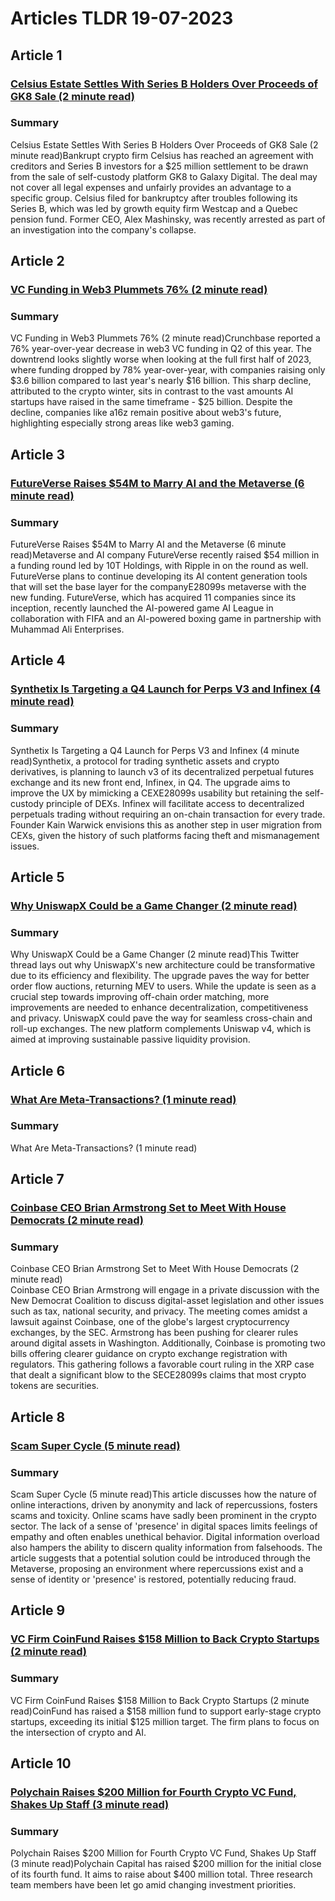 # Articles TLDR  19-07-2023

## Article 1
### [Celsius Estate Settles With Series B Holders Over Proceeds of GK8 Sale (2 minute read)](https://tldr.tech)
### Summary 
 Celsius Estate Settles With Series B Holders Over Proceeds of GK8 Sale (2 minute read)Bankrupt crypto firm Celsius has reached an agreement with creditors and Series B investors for a $25 million settlement to be drawn from the sale of self-custody platform GK8 to Galaxy Digital. The deal may not cover all legal expenses and unfairly provides an advantage to a specific group. Celsius filed for bankruptcy after troubles following its Series B, which was led by growth equity firm Westcap and a Quebec pension fund. Former CEO, Alex Mashinsky, was recently arrested as part of an investigation into the company's collapse.

## Article 2
### [VC Funding in Web3 Plummets 76% (2 minute read)](https://tldr.tech)
### Summary 
 VC Funding in Web3 Plummets 76% (2 minute read)Crunchbase reported a 76% year-over-year decrease in web3 VC funding in Q2 of this year. The downtrend looks slightly worse when looking at the full first half of 2023, where funding dropped by 78% year-over-year, with companies raising only $3.6 billion compared to last year's nearly $16 billion. This sharp decline, attributed to the crypto winter, sits in contrast to the vast amounts AI startups have raised in the same timeframe - $25 billion. Despite the decline, companies like a16z remain positive about web3's future, highlighting especially strong areas like web3 gaming.

## Article 3
### [FutureVerse Raises $54M to Marry AI and the Metaverse (6 minute read)](https://tldr.tech)
### Summary 
 FutureVerse Raises $54M to Marry AI and the Metaverse (6 minute read)Metaverse and AI company FutureVerse recently raised $54 million in a funding round led by 10T Holdings, with Ripple in on the round as well. FutureVerse plans to continue developing its AI content generation tools that will set the base layer for the companyE28099s metaverse with the new funding. FutureVerse, which has acquired 11 companies since its inception, recently launched the AI-powered game AI League in collaboration with FIFA and an AI-powered boxing game in partnership with Muhammad Ali Enterprises.

## Article 4
### [Synthetix Is Targeting a Q4 Launch for Perps V3 and Infinex (4 minute read)](https://tldr.tech)
### Summary 
 Synthetix Is Targeting a Q4 Launch for Perps V3 and Infinex (4 minute read)Synthetix, a protocol for trading synthetic assets and crypto derivatives, is planning to launch v3 of its decentralized perpetual futures exchange and its new front end, Infinex, in Q4. The upgrade aims to improve the UX by mimicking a CEXE28099s usability but retaining the self-custody principle of DEXs. Infinex will facilitate access to decentralized perpetuals trading without requiring an on-chain transaction for every trade. Founder Kain Warwick envisions this as another step in user migration from CEXs, given the history of such platforms facing theft and mismanagement issues.

## Article 5
### [Why UniswapX Could be a Game Changer (2 minute read)](https://tldr.tech)
### Summary 
 Why UniswapX Could be a Game Changer (2 minute read)This Twitter thread lays out why UniswapX's new architecture could be transformative due to its efficiency and flexibility. The upgrade paves the way for better order flow auctions, returning MEV to users. While the update is seen as a crucial step towards improving off-chain order matching, more improvements are needed to enhance decentralization, competitiveness and privacy. UniswapX could pave the way for seamless cross-chain and roll-up exchanges. The new platform complements Uniswap v4, which is aimed at improving sustainable passive liquidity provision.

## Article 6
### [What Are Meta-Transactions? (1 minute read)](https://tldr.tech)
### Summary 
 What Are Meta-Transactions? (1 minute read)

## Article 7
### [Coinbase CEO Brian Armstrong Set to Meet With House Democrats (2 minute read)](https://tldr.tech)
### Summary 
 Coinbase CEO Brian Armstrong Set to Meet With House Democrats (2 minute read)<br>Coinbase CEO Brian Armstrong will engage in a private discussion with the New Democrat Coalition to discuss digital-asset legislation and other issues such as tax, national security, and privacy. The meeting comes amidst a lawsuit against Coinbase, one of the globe's largest cryptocurrency exchanges, by the SEC. Armstrong has been pushing for clearer rules around digital assets in Washington. Additionally, Coinbase is promoting two bills offering clearer guidance on crypto exchange registration with regulators. This gathering follows a favorable court ruling in the XRP case that dealt a significant blow to the SECE28099s claims that most crypto tokens are securities.

## Article 8
### [Scam Super Cycle (5 minute read)](https://tldr.tech)
### Summary 
 Scam Super Cycle (5 minute read)This article discusses how the nature of online interactions, driven by anonymity and lack of repercussions, fosters scams and toxicity. Online scams have sadly been prominent in the crypto sector. The lack of a sense of 'presence' in digital spaces limits feelings of empathy and often enables unethical behavior. Digital information overload also hampers the ability to discern quality information from falsehoods. The article suggests that a potential solution could be introduced through the Metaverse, proposing an environment where repercussions exist and a sense of identity or 'presence' is restored, potentially reducing fraud.

## Article 9
### [VC Firm CoinFund Raises $158 Million to Back Crypto Startups (2 minute read)](https://tldr.tech)
### Summary 
 VC Firm CoinFund Raises $158 Million to Back Crypto Startups (2 minute read)CoinFund has raised a $158 million fund to support early-stage crypto startups, exceeding its initial $125 million target. The firm plans to focus on the intersection of crypto and AI.

## Article 10
### [Polychain Raises $200 Million for Fourth Crypto VC Fund, Shakes Up Staff (3 minute read)](https://tldr.tech)
### Summary 
 Polychain Raises $200 Million for Fourth Crypto VC Fund, Shakes Up Staff (3 minute read)Polychain Capital has raised $200 million for the initial close of its fourth fund. It aims to raise about $400 million total. Three research team members have  been let go amid changing investment priorities.

